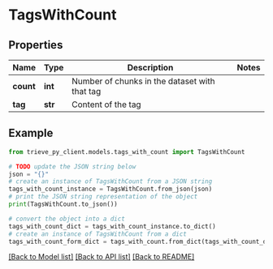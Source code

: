 # TagsWithCount


## Properties

Name | Type | Description | Notes
------------ | ------------- | ------------- | -------------
**count** | **int** | Number of chunks in the dataset with that tag | 
**tag** | **str** | Content of the tag | 

## Example

```python
from trieve_py_client.models.tags_with_count import TagsWithCount

# TODO update the JSON string below
json = "{}"
# create an instance of TagsWithCount from a JSON string
tags_with_count_instance = TagsWithCount.from_json(json)
# print the JSON string representation of the object
print(TagsWithCount.to_json())

# convert the object into a dict
tags_with_count_dict = tags_with_count_instance.to_dict()
# create an instance of TagsWithCount from a dict
tags_with_count_form_dict = tags_with_count.from_dict(tags_with_count_dict)
```
[[Back to Model list]](../README.md#documentation-for-models) [[Back to API list]](../README.md#documentation-for-api-endpoints) [[Back to README]](../README.md)


